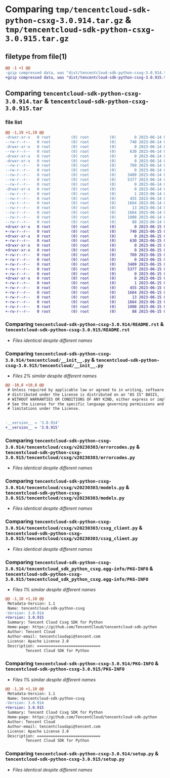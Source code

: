 # Comparing `tmp/tencentcloud-sdk-python-csxg-3.0.914.tar.gz` & `tmp/tencentcloud-sdk-python-csxg-3.0.915.tar.gz`

## filetype from file(1)

```diff
@@ -1 +1 @@
-gzip compressed data, was "dist/tencentcloud-sdk-python-csxg-3.0.914.tar", last modified: Wed Jun 14 00:23:39 2023, max compression
+gzip compressed data, was "dist/tencentcloud-sdk-python-csxg-3.0.915.tar", last modified: Thu Jun 15 00:22:42 2023, max compression
```

## Comparing `tencentcloud-sdk-python-csxg-3.0.914.tar` & `tencentcloud-sdk-python-csxg-3.0.915.tar`

### file list

```diff
@@ -1,19 +1,19 @@
-drwxr-xr-x   0 root         (0) root         (0)        0 2023-06-14 00:23:39.000000 tencentcloud-sdk-python-csxg-3.0.914/
--rw-r--r--   0 root         (0) root         (0)      740 2023-06-14 00:23:38.000000 tencentcloud-sdk-python-csxg-3.0.914/README.rst
-drwxr-xr-x   0 root         (0) root         (0)        0 2023-06-14 00:23:39.000000 tencentcloud-sdk-python-csxg-3.0.914/tencentcloud/
--rw-r--r--   0 root         (0) root         (0)      630 2023-06-14 00:23:38.000000 tencentcloud-sdk-python-csxg-3.0.914/tencentcloud/__init__.py
-drwxr-xr-x   0 root         (0) root         (0)        0 2023-06-14 00:23:39.000000 tencentcloud-sdk-python-csxg-3.0.914/tencentcloud/csxg/
-drwxr-xr-x   0 root         (0) root         (0)        0 2023-06-14 00:23:39.000000 tencentcloud-sdk-python-csxg-3.0.914/tencentcloud/csxg/v20230303/
--rw-r--r--   0 root         (0) root         (0)      769 2023-06-14 00:23:38.000000 tencentcloud-sdk-python-csxg-3.0.914/tencentcloud/csxg/v20230303/errorcodes.py
--rw-r--r--   0 root         (0) root         (0)        0 2023-06-14 00:23:38.000000 tencentcloud-sdk-python-csxg-3.0.914/tencentcloud/csxg/v20230303/__init__.py
--rw-r--r--   0 root         (0) root         (0)     3409 2023-06-14 00:23:38.000000 tencentcloud-sdk-python-csxg-3.0.914/tencentcloud/csxg/v20230303/models.py
--rw-r--r--   0 root         (0) root         (0)     5377 2023-06-14 00:23:38.000000 tencentcloud-sdk-python-csxg-3.0.914/tencentcloud/csxg/v20230303/csxg_client.py
--rw-r--r--   0 root         (0) root         (0)        0 2023-06-14 00:23:38.000000 tencentcloud-sdk-python-csxg-3.0.914/tencentcloud/csxg/__init__.py
-drwxr-xr-x   0 root         (0) root         (0)        0 2023-06-14 00:23:39.000000 tencentcloud-sdk-python-csxg-3.0.914/tencentcloud_sdk_python_csxg.egg-info/
--rw-r--r--   0 root         (0) root         (0)        1 2023-06-14 00:23:39.000000 tencentcloud-sdk-python-csxg-3.0.914/tencentcloud_sdk_python_csxg.egg-info/dependency_links.txt
--rw-r--r--   0 root         (0) root         (0)      455 2023-06-14 00:23:39.000000 tencentcloud-sdk-python-csxg-3.0.914/tencentcloud_sdk_python_csxg.egg-info/SOURCES.txt
--rw-r--r--   0 root         (0) root         (0)     1664 2023-06-14 00:23:39.000000 tencentcloud-sdk-python-csxg-3.0.914/tencentcloud_sdk_python_csxg.egg-info/PKG-INFO
--rw-r--r--   0 root         (0) root         (0)       13 2023-06-14 00:23:39.000000 tencentcloud-sdk-python-csxg-3.0.914/tencentcloud_sdk_python_csxg.egg-info/top_level.txt
--rw-r--r--   0 root         (0) root         (0)     1664 2023-06-14 00:23:39.000000 tencentcloud-sdk-python-csxg-3.0.914/PKG-INFO
--rw-r--r--   0 root         (0) root         (0)     1008 2023-06-14 00:23:38.000000 tencentcloud-sdk-python-csxg-3.0.914/setup.py
--rw-r--r--   0 root         (0) root         (0)       88 2023-06-14 00:23:39.000000 tencentcloud-sdk-python-csxg-3.0.914/setup.cfg
+drwxr-xr-x   0 root         (0) root         (0)        0 2023-06-15 00:22:42.000000 tencentcloud-sdk-python-csxg-3.0.915/
+-rw-r--r--   0 root         (0) root         (0)      740 2023-06-15 00:22:42.000000 tencentcloud-sdk-python-csxg-3.0.915/README.rst
+drwxr-xr-x   0 root         (0) root         (0)        0 2023-06-15 00:22:42.000000 tencentcloud-sdk-python-csxg-3.0.915/tencentcloud/
+-rw-r--r--   0 root         (0) root         (0)      630 2023-06-15 00:22:42.000000 tencentcloud-sdk-python-csxg-3.0.915/tencentcloud/__init__.py
+drwxr-xr-x   0 root         (0) root         (0)        0 2023-06-15 00:22:42.000000 tencentcloud-sdk-python-csxg-3.0.915/tencentcloud/csxg/
+drwxr-xr-x   0 root         (0) root         (0)        0 2023-06-15 00:22:42.000000 tencentcloud-sdk-python-csxg-3.0.915/tencentcloud/csxg/v20230303/
+-rw-r--r--   0 root         (0) root         (0)      769 2023-06-15 00:22:42.000000 tencentcloud-sdk-python-csxg-3.0.915/tencentcloud/csxg/v20230303/errorcodes.py
+-rw-r--r--   0 root         (0) root         (0)        0 2023-06-15 00:22:42.000000 tencentcloud-sdk-python-csxg-3.0.915/tencentcloud/csxg/v20230303/__init__.py
+-rw-r--r--   0 root         (0) root         (0)     3409 2023-06-15 00:22:42.000000 tencentcloud-sdk-python-csxg-3.0.915/tencentcloud/csxg/v20230303/models.py
+-rw-r--r--   0 root         (0) root         (0)     5377 2023-06-15 00:22:42.000000 tencentcloud-sdk-python-csxg-3.0.915/tencentcloud/csxg/v20230303/csxg_client.py
+-rw-r--r--   0 root         (0) root         (0)        0 2023-06-15 00:22:42.000000 tencentcloud-sdk-python-csxg-3.0.915/tencentcloud/csxg/__init__.py
+drwxr-xr-x   0 root         (0) root         (0)        0 2023-06-15 00:22:42.000000 tencentcloud-sdk-python-csxg-3.0.915/tencentcloud_sdk_python_csxg.egg-info/
+-rw-r--r--   0 root         (0) root         (0)        1 2023-06-15 00:22:42.000000 tencentcloud-sdk-python-csxg-3.0.915/tencentcloud_sdk_python_csxg.egg-info/dependency_links.txt
+-rw-r--r--   0 root         (0) root         (0)      455 2023-06-15 00:22:42.000000 tencentcloud-sdk-python-csxg-3.0.915/tencentcloud_sdk_python_csxg.egg-info/SOURCES.txt
+-rw-r--r--   0 root         (0) root         (0)     1664 2023-06-15 00:22:42.000000 tencentcloud-sdk-python-csxg-3.0.915/tencentcloud_sdk_python_csxg.egg-info/PKG-INFO
+-rw-r--r--   0 root         (0) root         (0)       13 2023-06-15 00:22:42.000000 tencentcloud-sdk-python-csxg-3.0.915/tencentcloud_sdk_python_csxg.egg-info/top_level.txt
+-rw-r--r--   0 root         (0) root         (0)     1664 2023-06-15 00:22:42.000000 tencentcloud-sdk-python-csxg-3.0.915/PKG-INFO
+-rw-r--r--   0 root         (0) root         (0)     1008 2023-06-15 00:22:42.000000 tencentcloud-sdk-python-csxg-3.0.915/setup.py
+-rw-r--r--   0 root         (0) root         (0)       88 2023-06-15 00:22:42.000000 tencentcloud-sdk-python-csxg-3.0.915/setup.cfg
```

### Comparing `tencentcloud-sdk-python-csxg-3.0.914/README.rst` & `tencentcloud-sdk-python-csxg-3.0.915/README.rst`

 * *Files identical despite different names*

### Comparing `tencentcloud-sdk-python-csxg-3.0.914/tencentcloud/__init__.py` & `tencentcloud-sdk-python-csxg-3.0.915/tencentcloud/__init__.py`

 * *Files 2% similar despite different names*

```diff
@@ -10,8 +10,8 @@
 # Unless required by applicable law or agreed to in writing, software
 # distributed under the License is distributed on an "AS IS" BASIS,
 # WITHOUT WARRANTIES OR CONDITIONS OF ANY KIND, either express or implied.
 # See the License for the specific language governing permissions and
 # limitations under the License.
 
 
-__version__ = '3.0.914'
+__version__ = '3.0.915'
```

### Comparing `tencentcloud-sdk-python-csxg-3.0.914/tencentcloud/csxg/v20230303/errorcodes.py` & `tencentcloud-sdk-python-csxg-3.0.915/tencentcloud/csxg/v20230303/errorcodes.py`

 * *Files identical despite different names*

### Comparing `tencentcloud-sdk-python-csxg-3.0.914/tencentcloud/csxg/v20230303/models.py` & `tencentcloud-sdk-python-csxg-3.0.915/tencentcloud/csxg/v20230303/models.py`

 * *Files identical despite different names*

### Comparing `tencentcloud-sdk-python-csxg-3.0.914/tencentcloud/csxg/v20230303/csxg_client.py` & `tencentcloud-sdk-python-csxg-3.0.915/tencentcloud/csxg/v20230303/csxg_client.py`

 * *Files identical despite different names*

### Comparing `tencentcloud-sdk-python-csxg-3.0.914/tencentcloud_sdk_python_csxg.egg-info/PKG-INFO` & `tencentcloud-sdk-python-csxg-3.0.915/tencentcloud_sdk_python_csxg.egg-info/PKG-INFO`

 * *Files 1% similar despite different names*

```diff
@@ -1,10 +1,10 @@
 Metadata-Version: 1.1
 Name: tencentcloud-sdk-python-csxg
-Version: 3.0.914
+Version: 3.0.915
 Summary: Tencent Cloud Csxg SDK for Python
 Home-page: https://github.com/TencentCloud/tencentcloud-sdk-python
 Author: Tencent Cloud
 Author-email: tencentcloudapi@tencent.com
 License: Apache License 2.0
 Description: ============================
         Tencent Cloud SDK for Python
```

### Comparing `tencentcloud-sdk-python-csxg-3.0.914/PKG-INFO` & `tencentcloud-sdk-python-csxg-3.0.915/PKG-INFO`

 * *Files 1% similar despite different names*

```diff
@@ -1,10 +1,10 @@
 Metadata-Version: 1.1
 Name: tencentcloud-sdk-python-csxg
-Version: 3.0.914
+Version: 3.0.915
 Summary: Tencent Cloud Csxg SDK for Python
 Home-page: https://github.com/TencentCloud/tencentcloud-sdk-python
 Author: Tencent Cloud
 Author-email: tencentcloudapi@tencent.com
 License: Apache License 2.0
 Description: ============================
         Tencent Cloud SDK for Python
```

### Comparing `tencentcloud-sdk-python-csxg-3.0.914/setup.py` & `tencentcloud-sdk-python-csxg-3.0.915/setup.py`

 * *Files identical despite different names*

